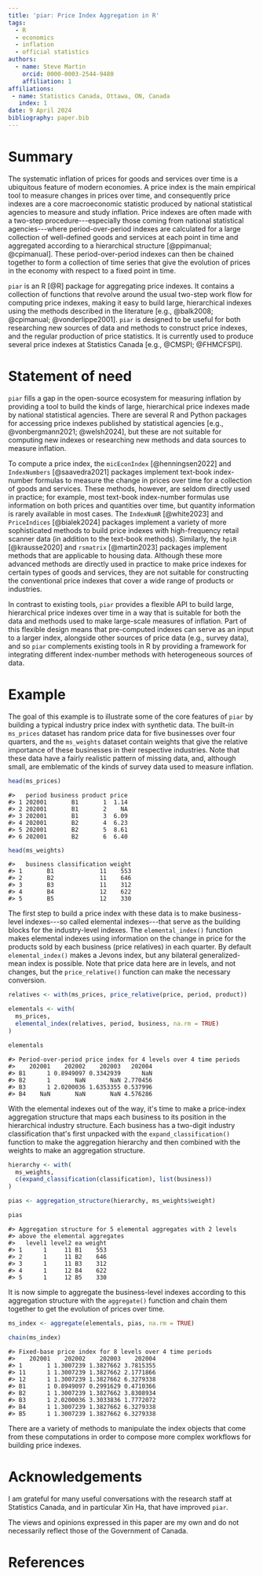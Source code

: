 ```yaml
---
title: 'piar: Price Index Aggregation in R'
tags:
  - R
  - economics
  - inflation
  - official statistics
authors:
  - name: Steve Martin
    orcid: 0000-0003-2544-9480
    affiliation: 1
affiliations:
 - name: Statistics Canada, Ottawa, ON, Canada
   index: 1
date: 9 April 2024
bibliography: paper.bib
---
```


# Summary

The systematic inflation of prices for goods and services over time is a
ubiquitous feature of modern economies. A price index is the main empirical tool
to measure changes in prices over time, and consequently price indexes are a
core macroeconomic statistic produced by national statistical agencies to
measure and study inflation. Price indexes are often made with a two-step procedure---especially those coming from national statistical agencies---where period-over-period indexes are calculated for a large collection of well-defined
goods and services at each point in time and aggregated according to a
hierarchical structure [@ppimanual; @cpimanual]. These period-over-period
indexes can then be chained together to form a collection of time series that
give the evolution of prices in the economy with respect to a fixed point in
time.

`piar` is an R [@R] package for aggregating price indexes. It contains a
collection of functions that revolve around the usual two-step work flow for
computing price indexes, making it easy to build large, hierarchical indexes
using the methods described in the literature
[e.g., @balk2008; @cpimanual; @vonderlippe2001]. `piar` is designed to be useful
for both researching new sources of data and methods to construct price indexes,
and the regular production of price statistics. It is currently used to produce
several price indexes at Statistics Canada [e.g., @CMSPI; @FHMCFSPI].

# Statement of need

`piar` fills a gap in the open-source ecosystem for measuring inflation by
providing a tool to build the kinds of large, hierarchical price indexes made by
national statistical agencies. There are several R and Python packages for
accessing price indexes published by statistical agencies
[e.g., @vonbergmann2021; @welsh2024], but these are not suitable for computing
new indexes or researching new methods and data sources to measure inflation.   

To compute a price index, the `micEconIndex` [@henningsen2022] and
`IndexNumbers` [@saavedra2021] packages implement text-book index-number
formulas to measure the change in prices over time for a collection of goods and
services. These methods, however, are seldom directly used in practice; for
example, most text-book index-number formulas use information on both prices and 
quantities over time, but quantity information is rarely available in most
cases. The `IndexNumR` [@white2023] and `PriceIndices` [@bialek2024] packages
implement a variety of more sophisticated methods to build price indexes with high-frequency retail scanner data (in addition to the text-book methods).
Similarly, the `hpiR` [@krausse2020] and `rsmatrix` [@martin2023] packages
implement methods that are applicable to housing data. Although these more
advanced methods are directly used in practice to make price indexes for certain
types of goods and services, they are not suitable for constructing the
conventional price indexes that cover a wide range of products or industries.

In contrast to existing tools, `piar` provides a flexible API to build large,
hierarchical price indexes over time in a way that is suitable for both the data
and methods used to make large-scale measures of inflation. Part of this
flexible design means that pre-computed indexes can serve as an input to a
larger index, alongside other sources of price data (e.g., survey data), and so
`piar` complements existing tools in R by providing a framework for integrating
different index-number methods with heterogeneous sources of data.

# Example

The goal of this example is to illustrate some of the core features of `piar` by
building a typical industry price index with synthetic data. The built-in
`ms_prices` dataset has random price data for five businesses over four
quarters, and the `ms_weights` dataset contain weights that give the relative
importance of these businesses in their respective industries. Note that these
data have a fairly realistic pattern of missing data, and, although small, are
emblematic of the kinds of survey data used to measure inflation.

```r
head(ms_prices)
```

```
#>   period business product price
#> 1 202001       B1       1  1.14
#> 2 202001       B1       2    NA
#> 3 202001       B1       3  6.09
#> 4 202001       B2       4  6.23
#> 5 202001       B2       5  8.61
#> 6 202001       B2       6  6.40
```

```r
head(ms_weights)
```

```
#>   business classification weight
#> 1       B1             11    553
#> 2       B2             11    646
#> 3       B3             11    312
#> 4       B4             12    622
#> 5       B5             12    330
```

The first step to build a price index with these data is to make business-level indexes---so called elemental indexes---that serve as the building blocks for
the industry-level indexes. The `elemental_index()` function makes elemental
indexes using information on the change in price for the products sold by each
business (price relatives) in each quarter. By default `elemental_index()` makes
a Jevons index, but any bilateral generalized-mean index is possible. Note that
price data here are in levels, and not changes, but the
`price_relative()` function can make the necessary conversion.

```r
relatives <- with(ms_prices, price_relative(price, period, product))

elementals <- with(
  ms_prices,
  elemental_index(relatives, period, business, na.rm = TRUE)
)

elementals
```

```
#> Period-over-period price index for 4 levels over 4 time periods 
#>    202001    202002    202003   202004
#> B1      1 0.8949097 0.3342939      NaN
#> B2      1       NaN       NaN 2.770456
#> B3      1 2.0200036 1.6353355 0.537996
#> B4    NaN       NaN       NaN 4.576286
```

With the elemental indexes out of the way, it's time to make a price-index
aggregation structure that maps each business to its position in the
hierarchical industry structure. Each business has a two-digit industry
classification that's first unpacked with the `expand_classification()` function
to make the aggregation hierarchy and then combined with the weights to make
an aggregation structure.

```r
hierarchy <- with(
  ms_weights, 
  c(expand_classification(classification), list(business))
)

pias <- aggregation_structure(hierarchy, ms_weights$weight)

pias
```

```
#> Aggregation structure for 5 elemental aggregates with 2 levels
#> above the elemental aggregates 
#>   level1 level2 ea weight
#> 1      1     11 B1    553
#> 2      1     11 B2    646
#> 3      1     11 B3    312
#> 4      1     12 B4    622
#> 5      1     12 B5    330
```

It is now simple to aggregate the business-level indexes according to this
aggregation structure with the `aggregate()` function and chain them together to
get the evolution of prices over time.

```r
ms_index <- aggregate(elementals, pias, na.rm = TRUE)

chain(ms_index)
```

```
#> Fixed-base price index for 8 levels over 4 time periods 
#>    202001    202002    202003    202004
#> 1       1 1.3007239 1.3827662 3.7815355
#> 11      1 1.3007239 1.3827662 2.1771866
#> 12      1 1.3007239 1.3827662 6.3279338
#> B1      1 0.8949097 0.2991629 0.4710366
#> B2      1 1.3007239 1.3827662 3.8308934
#> B3      1 2.0200036 3.3033836 1.7772072
#> B4      1 1.3007239 1.3827662 6.3279338
#> B5      1 1.3007239 1.3827662 6.3279338
```

There are a variety of methods to manipulate the index objects that come from
these computations in order to compose more complex workflows for building price
indexes.

# Acknowledgements

I am grateful for many useful conversations with the research staff at
Statistics Canada, and in particular Xin Ha, that have improved `piar`.

The views and opinions expressed in this paper are my own and do
not necessarily reflect those of the Government of Canada.

# References